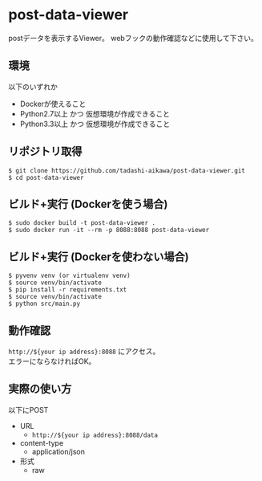 # post-data-viewer

postデータを表示するViewer。
webフックの動作確認などに使用して下さい。

## 環境

以下のいずれか

* Dockerが使えること
* Python2.7以上 かつ 仮想環境が作成できること
* Python3.3以上 かつ 仮想環境が作成できること 

## リポジトリ取得

```
$ git clone https://github.com/tadashi-aikawa/post-data-viewer.git
$ cd post-data-viewer
```

## ビルド+実行 (Dockerを使う場合)

```
$ sudo docker build -t post-data-viewer .
$ sudo docker run -it --rm -p 8088:8088 post-data-viewer
```

## ビルド+実行 (Dockerを使わない場合)

```
$ pyvenv venv (or virtualenv venv)
$ source venv/bin/activate
$ pip install -r requirements.txt
$ source venv/bin/activate
$ python src/main.py
```

## 動作確認

`http://${your ip address}:8088` にアクセス。  
エラーにならなければOK。

## 実際の使い方

以下にPOST

* URL
    * `http://${your ip address}:8088/data`
* content-type
    * application/json
* 形式
    * raw
